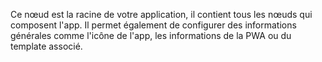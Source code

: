 Ce nœud est la racine de votre application, il contient tous les nœuds qui composent l'app. Il permet également de configurer des informations générales comme l'icône de l'app, les informations de la PWA ou du template associé.

